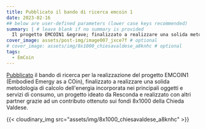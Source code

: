 ```yaml
---
title: Pubblicato il bando di ricerca emcoin 1
date: 2023-02-16
## below are user-defined parameters (lower case keys recommended)
summary: | # leave blank if no summary is provided
  Il progetto EMCOIN1 &egrave; finalizzato a realizzare una solida metodologia di calcolo dell'energia incorporata nei principali oggetti e servizi di consumo
cover_image: assets/post-img/image007_jxce7f # optional
# cover_image: assets/img/8x1000_chiesavaldese_a8knhc # optional
tags:
  - EmCoin
---
```


[Pubblicato](/docs/scheda-attivita-di-ricerca-progetto-emcoin.pdf) il bando di ricerca per la realizzazione del progetto EMCOIN1 (Embodied Emergy as a COin), finalizzato a realizzare una solida metodologia di calcolo dell'energia incorporata nei principali oggetti e servizi di consumo, un progetto ideato da Resconda e realizzato con altri partner grazie ad un contributo ottenuto sui fondi 8x1000 della Chieda Valdese. 

{{< cloudinary_img src="assets/img/8x1000_chiesavaldese_a8knhc" >}}

<!--
  created 2023-02-16 16:21:21.449077 +0100 CET m=+0.097899334
-->